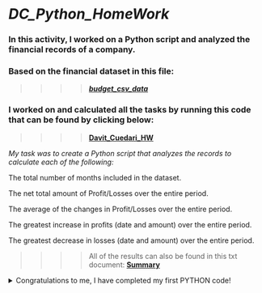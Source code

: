 # *DC_Python_HomeWork*

### In this activity, I worked on a Python script and analyzed the financial records of a company. 

### Based on the financial dataset in this file: 

>>>>***[budget_csv_data](PyBank/Resources/budget_data.csv)***

### I worked on and calculated all the tasks by running this code that can be found by clicking below:

>>>>**[Davit_Cuedari_HW](PyBank/main.ipynb)**

*My task was to create a Python script that analyzes the records to calculate each of the following:*

The total number of months included in the dataset.

The net total amount of Profit/Losses over the entire period.

The average of the changes in Profit/Losses over the entire period.

The greatest increase in profits (date and amount) over the entire period.

The greatest decrease in losses (date and amount) over the entire period.

>>>>All of the results can also be found in this txt document: **[Summary](PyBank/Resources/output_document.txt)**

<details>
<summary>Congratulations to me, I have completed my first PYTHON code!</summary>

![alt txt if image is missing(image containing a Champagne bottle)](PyBank/Resources/Congratulations.JPG)

</details>

